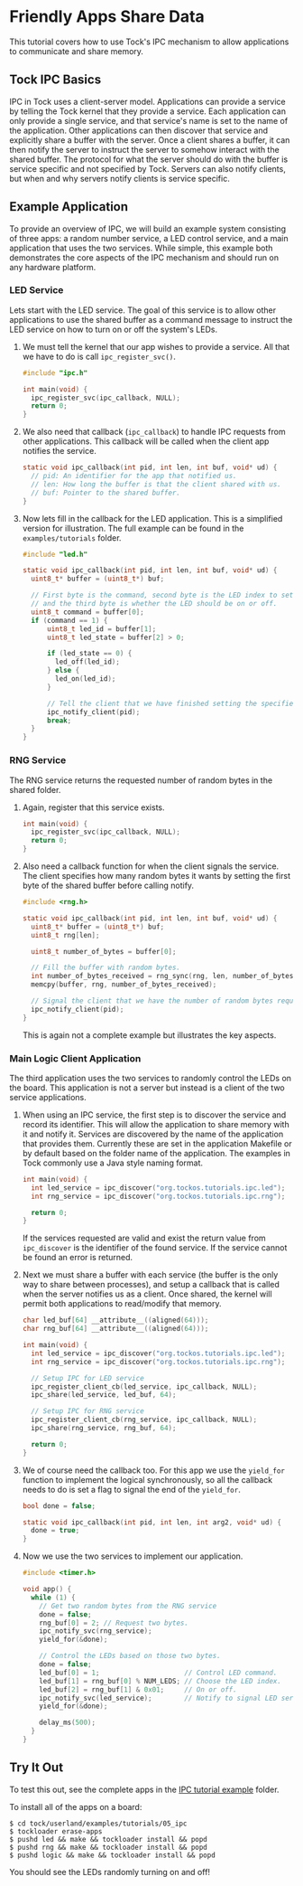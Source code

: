 Friendly Apps Share Data
========================

This tutorial covers how to use Tock's IPC mechanism to allow applications
to communicate and share memory.

Tock IPC Basics
---------------

IPC in Tock uses a client-server model. Applications can provide a service by
telling the Tock kernel that they provide a service. Each application can only
provide a single service, and that service's name is set to the name of the
application. Other applications can then discover that service and explicitly
share a buffer with the server. Once a client shares a buffer, it can then
notify the server to instruct the server to somehow interact with the shared
buffer. The protocol for what the server should do with the buffer is service
specific and not specified by Tock. Servers can also notify clients, but when
and why servers notify clients is service specific.

Example Application
-------------------

To provide an overview of IPC, we will build an example system consisting of
three apps: a random number service, a LED control service, and a main
application that uses the two services. While simple, this example both
demonstrates the core aspects of the IPC mechanism and should run on any
hardware platform.

### LED Service

Lets start with the LED service. The goal of this service is to allow other
applications to use the shared buffer as a command message to instruct the
LED service on how to turn on or off the system's LEDs.

1. We must tell the kernel that our app wishes to provide a service. All that
we have to do is call `ipc_register_svc()`.

    ```c
    #include "ipc.h"

    int main(void) {
      ipc_register_svc(ipc_callback, NULL);
      return 0;
    }
    ```

2. We also need that callback (`ipc_callback`) to handle IPC requests from
other applications. This callback will be called when the client app notifies
the service.

    ```c
    static void ipc_callback(int pid, int len, int buf, void* ud) {
      // pid: An identifier for the app that notified us.
      // len: How long the buffer is that the client shared with us.
      // buf: Pointer to the shared buffer.
    }
    ```

3. Now lets fill in the callback for the LED application. This is a simplified
version for illustration. The full example can be found in the
`examples/tutorials` folder.

    ```c
    #include "led.h"

    static void ipc_callback(int pid, int len, int buf, void* ud) {
      uint8_t* buffer = (uint8_t*) buf;

      // First byte is the command, second byte is the LED index to set,
      // and the third byte is whether the LED should be on or off.
      uint8_t command = buffer[0];
      if (command == 1) {
          uint8_t led_id = buffer[1];
          uint8_t led_state = buffer[2] > 0;

          if (led_state == 0) {
            led_off(led_id);
          } else {
            led_on(led_id);
          }

          // Tell the client that we have finished setting the specified LED.
          ipc_notify_client(pid);
          break;
      }
    }
    ```


### RNG Service

The RNG service returns the requested number of random bytes in the shared
folder.

1. Again, register that this service exists.

    ```c
    int main(void) {
      ipc_register_svc(ipc_callback, NULL);
      return 0;
    }
    ```

2. Also need a callback function for when the client signals the service.
The client specifies how many random bytes it wants by setting the first byte
of the shared buffer before calling notify.

    ```c
    #include <rng.h>

    static void ipc_callback(int pid, int len, int buf, void* ud) {
      uint8_t* buffer = (uint8_t*) buf;
      uint8_t rng[len];

      uint8_t number_of_bytes = buffer[0];

      // Fill the buffer with random bytes.
      int number_of_bytes_received = rng_sync(rng, len, number_of_bytes);
      memcpy(buffer, rng, number_of_bytes_received);

      // Signal the client that we have the number of random bytes requested.
      ipc_notify_client(pid);
    }
    ```

    This is again not a complete example but illustrates the key aspects.


### Main Logic Client Application

The third application uses the two services to randomly control the LEDs on
the board. This application is not a server but instead is a client of the
two service applications.

1. When using an IPC service, the first step is to discover the service and
record its identifier. This will allow the application to share memory with it
and notify it. Services are discovered by the name of the application that
provides them. Currently these are set in the application Makefile or by default
based on the folder name of the application. The examples in Tock commonly
use a Java style naming format.

    ```c
    int main(void) {
      int led_service = ipc_discover("org.tockos.tutorials.ipc.led");
      int rng_service = ipc_discover("org.tockos.tutorials.ipc.rng");

      return 0;
    }
    ```

    If the services requested are valid and exist the return value from
    ` ipc_discover` is the identifier of the found service. If the service
    cannot be found an error is returned.

2. Next we must share a buffer with each service (the buffer is the only way to
share between processes), and setup a callback that is called when the server
notifies us as a client. Once shared, the kernel will permit both applications
to read/modify that memory.

    ```c
    char led_buf[64] __attribute__((aligned(64)));
    char rng_buf[64] __attribute__((aligned(64)));

    int main(void) {
      int led_service = ipc_discover("org.tockos.tutorials.ipc.led");
      int rng_service = ipc_discover("org.tockos.tutorials.ipc.rng");

      // Setup IPC for LED service
      ipc_register_client_cb(led_service, ipc_callback, NULL);
      ipc_share(led_service, led_buf, 64);

      // Setup IPC for RNG service
      ipc_register_client_cb(rng_service, ipc_callback, NULL);
      ipc_share(rng_service, rng_buf, 64);

      return 0;
    }
    ```

3. We of course need the callback too. For this app we use the `yield_for`
function to implement the logical synchronously, so all the callback needs
to do is set a flag to signal the end of the `yield_for`.

    ```c
    bool done = false;

    static void ipc_callback(int pid, int len, int arg2, void* ud) {
      done = true;
    }
    ```

3. Now we use the two services to implement our application.

    ```c
    #include <timer.h>

    void app() {
      while (1) {
        // Get two random bytes from the RNG service
        done = false;
        rng_buf[0] = 2; // Request two bytes.
        ipc_notify_svc(rng_service);
        yield_for(&done);

        // Control the LEDs based on those two bytes.
        done = false;
        led_buf[0] = 1;                     // Control LED command.
        led_buf[1] = rng_buf[0] % NUM_LEDS; // Choose the LED index.
        led_buf[2] = rng_buf[1] & 0x01;     // On or off.
        ipc_notify_svc(led_service);        // Notify to signal LED service.
        yield_for(&done);

        delay_ms(500);
      }
    }
    ```

Try It Out
----------

To test this out, see the complete apps in the
[IPC tutorial example](../../userland/examples/tutorials/05_ipc) folder.

To install all of the apps on a board:

    $ cd tock/userland/examples/tutorials/05_ipc
    $ tockloader erase-apps
    $ pushd led && make && tockloader install && popd
    $ pushd rng && make && tockloader install && popd
    $ pushd logic && make && tockloader install && popd

You should see the LEDs randomly turning on and off!
